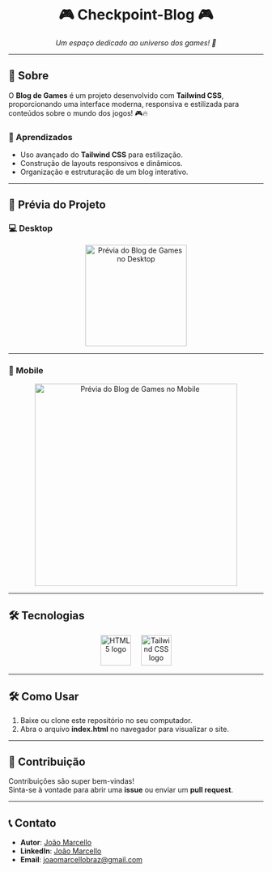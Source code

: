 <h1 align="center">🎮 Checkpoint-Blog 🎮</h1>

<p align="center">
  <i>Um espaço dedicado ao universo dos games! 🚀</i>
</p>

---

## 📖 Sobre

O **Blog de Games** é um projeto desenvolvido com **Tailwind CSS**, proporcionando uma interface moderna, responsiva e estilizada para conteúdos sobre o mundo dos jogos! 🎮🔥  

### 🚀 Aprendizados
- Uso avançado do **Tailwind CSS** para estilização.
- Construção de layouts responsivos e dinâmicos.
- Organização e estruturação de um blog interativo.

---

## 🌟 Prévia do Projeto

### 💻 Desktop
<div align="center">
  <img height="200" src="https://github.com/Joaomarcellodev/Checkpoint-Blog/blob/main/git/desktop.png?raw=true" alt="Prévia do Blog de Games no Desktop" />
</div>

---

### 📱 Mobile
<div align="center">
  <img height="400" src="https://github.com/Joaomarcellodev/Checkpoint-Blog/blob/main/git/mobile.png?raw=true" alt="Prévia do Blog de Games no Mobile" />
</div>

---

## 🛠️ Tecnologias
<div align="center">
  <img src="https://cdn.jsdelivr.net/gh/devicons/devicon/icons/html5/html5-original.svg" height="60" alt="HTML5 logo" />
  <img width="12" />
  <img src="https://cdn.jsdelivr.net/gh/devicons/devicon/icons/tailwindcss/tailwindcss-original-wordmark.svg" height="60" alt="Tailwind CSS logo" />
</div>

---

## 🛠️ Como Usar

1. Baixe ou clone este repositório no seu computador.
2. Abra o arquivo **index.html** no navegador para visualizar o site.

---

## 🌟 Contribuição

Contribuições são super bem-vindas!  
Sinta-se à vontade para abrir uma **issue** ou enviar um **pull request**.

---

## 📞 Contato

- **Autor**: [João Marcello](https://github.com/Joaomarcellodev)  
- **LinkedIn**: [João Marcello](https://www.linkedin.com/in/joaomarcellodev/)  
- **Email**: joaomarcellobraz@gmail.com
